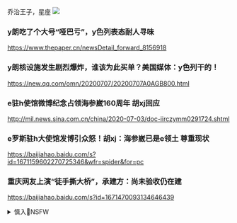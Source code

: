 乔治王子，星座
![](https://wx4.sinaimg.cn/orj360/006NHNV7ly1g2z8y1dinjj30hs0hsdhc.jpg)

### y朗吃了个大号“哑巴亏”，y色列表态耐人寻味
https://www.thepaper.cn/newsDetail_forward_8156918

### y朗核设施发生剧烈爆炸，谁该为此买单？美国媒体：y色列干的！
https://new.qq.com/omn/20200707/20200707A0AGB800.html

### e驻h使馆微博纪念占领海参崴160周年 胡xj回应
http://mil.news.sina.com.cn/china/2020-07-03/doc-iirczymm0291724.shtml

### e罗斯驻h大使馆发博引众怒！胡xj：海参崴已是e领土 尊重现状
https://baijiahao.baidu.com/s?id=1671159602270725346&wfr=spider&for=pc

### 重庆网友上演“徒手撕大桥”，承建方：尚未验收仍在建
https://baijiahao.baidu.com/s?id=1671470093134646439

<details><summary>慎入🔞NSFW</summary>

Not Safe For Work
![](https://upload.wikimedia.org/wikipedia/commons/thumb/d/d3/Biohazard_Symbol_Specification.png/210px-Biohazard_Symbol_Specification.png)

<details><summary><b>风险自理Use At Your Own Risk🈲</summary>

### 抽调g安当佣人z纪w刊物披露孟hw夫妇贪腐细节
https://www.dwnews.com/zg/60202959/抽调g安当佣人z纪w刊物披露孟hw夫妇贪腐细节

</details>
</details>
